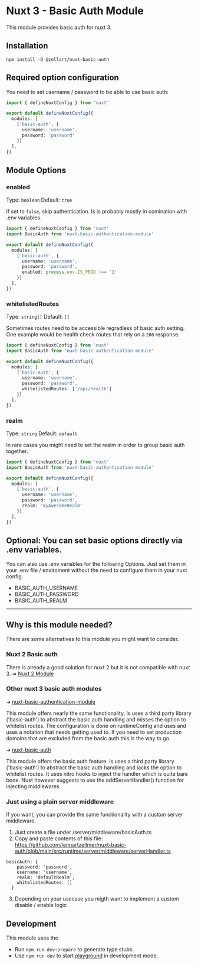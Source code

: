 # Nuxt 3 - Basic Auth Module

This module provides basic auth for nuxt 3.

## Installation

```
npm install -D @zellart/nuxt-basic-auth
```

## Required option configuration

You need to set username / password to be able to use basic auth:

```nuxt.config.ts
import { defineNuxtConfig } from 'nuxt'

export default defineNuxtConfig({
  modules: [
    ['basic-auth', { 
      username: 'username', 
      password: 'password' 
    }]
  ],
})
```

## Module Options

### enabled 
Type: `boolean`
Default: `true`

If set to `false`, skip authentication.
Is is probably mostly in comination with .env variables.

```nuxt.config.ts
import { defineNuxtConfig } from 'nuxt'
import BasicAuth from 'nuxt-basic-authentication-module'

export default defineNuxtConfig({
  modules: [
    ['basic-auth', { 
      username: 'username', 
      password: 'password',
      enabled: process.env.IS_PROD !== '1'
    }]
  ],
})
```

### whitelistedRoutes 
Type: `string[]`
Default: `[]`

Sometimes routes need to be accessible regradless of basic auth setting. One example would be health check routes that rely on a `200` response.

```nuxt.config.ts
import { defineNuxtConfig } from 'nuxt'
import BasicAuth from 'nuxt-basic-authentication-module'

export default defineNuxtConfig({
  modules: [
    ['basic-auth', { 
      username: 'username', 
      password: 'password',
      whitelistedRoutes: ['/api/health']
    }]
  ],
})
```

### realm 
Type: `string`
Default: `default`

In rare cases you might need to set the realm in order to group basic auth together.

```nuxt.config.ts
import { defineNuxtConfig } from 'nuxt'
import BasicAuth from 'nuxt-basic-authentication-module'

export default defineNuxtConfig({
  modules: [
    ['basic-auth', { 
      username: 'username', 
      password: 'password',
      realm: 'myAwesomeRealm'
    }]
  ],
})
```

## Optional: You can set basic options directly via .env variables.

You can also use .env variables for the following Options. Just set them in your .env file / enviroment without the need to configure them in your nuxt config.

- BASIC_AUTH_USERNAME
- BASIC_AUTH_PASSWORD
- BASIC_AUTH_REALM

---

## Why is this module needed?
There are some alternatives to this module you might want to consider.

### Nuxt 2 Basic auth
There is already a good solution for nuxt 2 but it is not compatible with nuxt 3.
➔ [Nuxt 2 Module](https://github.com/potato4d/nuxt-basic-auth-module)

### Other nuxt 3 basic auth modules
➔ [nuxt-basic-authentication-module](https://github.com/monsat/nuxt-basic-auth-module)

This module offers nearly the same functionality. Is uses a third party library ('basic-auth') to abstract the basic auth handling and misses the option to whitelist routes. The configuration is done on runtimeConfig and uses and uses a notation that needs getting used to.
If you need to set production domains that are excluded from the basic auth this is the way to go.

➔ [nuxt-basic-auth](https://github.com/xtranophilist/nuxt-basic-auth)

This module offers the basic auth feature. Is uses a third party library ('basic-auth') to abstract the basic auth handling and lacks the option to whitelist routes. It uses nitro hooks to inject the handler which is quite bare bone.
Nuxt however suggests to use the addServerHandler() function for injecting middlewares.

### Just using a plain server middleware
If you want, you can provide the same functionality with a custom server middleware.

1. Just create a file under /server/middleware/basicAuth.ts
2. Copy and paste contents of this file: https://github.com/lennartzellmer/nuxt-basic-auth/blob/main/src/runtime/server/middleware/serverHandler.ts

```
basicAuth: {
    password: 'password',
    username: 'username',
    realm: 'defaultRealm',
    whitelistedRoutes: []
  }
```

3. Depending on your usecase you migth want to implement a custom disable / enable logic



## Development

This module uses the 

- Run `npm run dev:prepare` to generate type stubs.
- Use `npm run dev` to start [playground](./playground) in development mode.